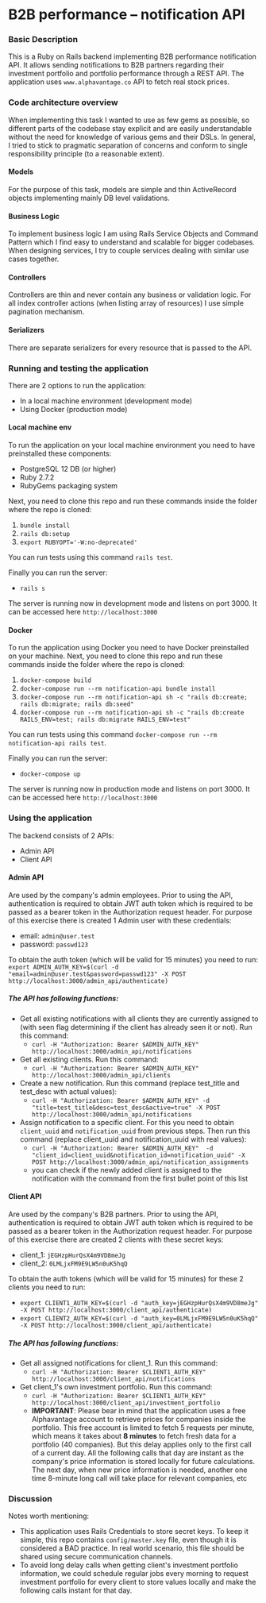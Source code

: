 # B2B performance – notification API
### Basic Description
This is a Ruby on Rails backend implementing B2B performance notification API. It allows sending notifications to B2B partners regarding their investment portfolio and portfolio performance through a REST API. The application uses `www.alphavantage.co` API to fetch real stock prices.

### Code architecture overview
When implementing this task I wanted to use as few gems as possible, so different parts of the codebase stay explicit and are easily understandable without the need for knowledge of various gems and their DSLs. In general, I tried to stick to pragmatic separation of concerns and conform to single responsibility principle (to a reasonable extent).

#### Models
For the purpose of this task, models are simple and thin ActiveRecord objects implementing mainly DB level validations.

#### Business Logic
To implement business logic I am using Rails Service Objects and Command Pattern which I find easy to understand and scalable for bigger codebases. When designing services, I try to couple services dealing with similar use cases together.

#### Controllers
Controllers are thin and never contain any business or validation logic. For all index controller actions (when listing array of resources) I use simple pagination mechanism.

#### Serializers
There are separate serializers for every resource that is passed to the API.

### Running and testing the application
There are 2 options to run the application:
  - In a local machine environment (development mode)
  - Using Docker (production mode)

#### Local machine env
To run the application on your local machine environment you need to have preinstalled these components:
  - PostgreSQL 12 DB (or higher)
  - Ruby 2.7.2
  - RubyGems packaging system

Next, you need to clone this repo and run these commands inside the folder where the repo is cloned:
  1. `bundle install`
  2. `rails db:setup`
  4. `export RUBYOPT='-W:no-deprecated'`

You can run tests using this command `rails test`.

Finally you can run the server:
  - `rails s`

The server is running now in development mode and listens on port 3000. It can be accessed here `http://localhost:3000`

#### Docker
To run the application using Docker you need to have Docker preinstalled on your machine.
Next, you need to clone this repo and run these commands inside the folder where the repo is cloned:
  1. `docker-compose build`
  2. `docker-compose run --rm notification-api bundle install`
  3. `docker-compose run --rm notification-api sh -c "rails db:create; rails db:migrate; rails db:seed"`
  4. `docker-compose run --rm notification-api sh -c "rails db:create RAILS_ENV=test; rails db:migrate RAILS_ENV=test"`

You can run tests using this command `docker-compose run --rm notification-api rails test`.

Finally you can run the server:
  - `docker-compose up`

The server is running now in production mode and listens on port 3000. It can be accessed here `http://localhost:3000`

### Using the application
The backend consists of 2 APIs:
  - Admin API
  - Client API

#### Admin API
Are used by the company's admin employees. Prior to using the API, authentication is required to obtain JWT auth token which is required to be passed as a bearer token in the Authorization request header. For purpose of this exercise there is created 1 Admin user with these credentials:
 - email: `admin@user.test`
 - password: `passwd123`

 To obtain the auth token (which will be valid for 15 minutes) you need to run:
`export ADMIN_AUTH_KEY=$(curl -d "email=admin@user.test&password=passwd123" -X POST http://localhost:3000/admin_api/authenticate)`

##### The API has following functions:
  * Get all existing notifications with all clients they are currently assigned to (with seen flag determining if the client has already seen it or not). Run this command:
    * `curl -H "Authorization: Bearer $ADMIN_AUTH_KEY" http://localhost:3000/admin_api/notifications`
  * Get all existing clients. Run this command:
    * `curl -H "Authorization: Bearer $ADMIN_AUTH_KEY" http://localhost:3000/admin_api/clients`
  * Create a new notification. Run this command (replace test_title and test_desc with actual values):
    * `curl -H "Authorization: Bearer $ADMIN_AUTH_KEY" -d "title=test_title&desc=test_desc&active=true" -X POST http://localhost:3000/admin_api/notifications`
  * Assign notification to a specific client. For this you need to obtain `client_uuid` and `notification_uuid` from previous steps. Then run this command (replace client_uuid and notification_uuid with real values):
    * `curl -H "Authorization: Bearer $ADMIN_AUTH_KEY"  -d "client_id=client_uuid&notification_id=notification_uuid" -X POST http://localhost:3000/admin_api/notification_assignments`
    * you can check if the newly added client is assigned to the notification with the command from the first bullet point of this list


#### Client API
Are used by the company's B2B partners. Prior to using the API, authentication is required to obtain JWT auth token which is required to be passed as a bearer token in the Authorization request header. For purpose of this exercise there are created 2 clients with these secret keys:
 - client_1: `jEGHzpHurQsX4m9VD8meJg`
 - client_2: `0LMLjxFM9E9LW5n0uK5hqQ`

 To obtain the auth tokens (which will be valid for 15 minutes) for these 2 clients you need to run:
 * `export CLIENT1_AUTH_KEY=$(curl -d "auth_key=jEGHzpHurQsX4m9VD8meJg" -X POST http://localhost:3000/client_api/authenticate)`
 * `export CLIENT2_AUTH_KEY=$(curl -d "auth_key=0LMLjxFM9E9LW5n0uK5hqQ" -X POST http://localhost:3000/client_api/authenticate)`

##### The API has following functions:
  * Get all assigned notifications for client_1. Run this command:
    * `curl -H "Authorization: Bearer $CLIENT1_AUTH_KEY" http://localhost:3000/client_api/notifications`
  * Get client_1's own investment portfolio. Run this command:
    * `curl -H "Authorization: Bearer $CLIENT1_AUTH_KEY" http://localhost:3000/client_api/investment_portfolio`
    * __IMPORTANT__: Please bear in mind that the application uses a free Alphavantage account to retrieve prices for companies inside the portfolio. This free account is limited to fetch 5 requests per minute, which means it takes about __8 minutes__ to fetch fresh data for a portfolio (40 companies). But this delay applies only to the first call of a current day. All the following calls that day are instant as the company's price information is stored locally for future calculations. The next day, when new price information is needed, another one time 8-minute long call will take place for relevant companies, etc


### Discussion
Notes worth mentioning:
* This application uses Rails Credentials to store secret keys. To keep it simple, this repo contains `config/master.key` file, even though it is considered a BAD practice. In real world scenario, this file should be shared using secure communication channels.
* To avoid long delay calls when getting client's investment portfolio information, we could schedule regular jobs every morning to request investment portfolio for every client to store values locally and make the following calls instant for that day.
